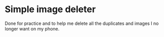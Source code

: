 # Simple image deleter 
Done for practice and to help me delete all the duplicates and images I no longer want on my phone.
